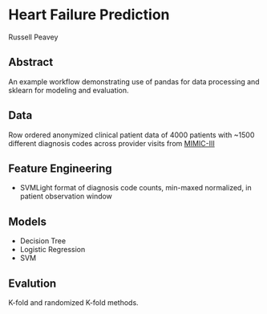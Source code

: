 # Heart Failure Prediction

Russell Peavey

## Abstract

An example workflow demonstrating use of pandas for data processing and sklearn for modeling and evaluation.

## Data

Row ordered anonymized clinical patient data of 4000 patients with ~1500 different diagnosis codes across provider visits from [MIMIC-III](https://www.nature.com/articles/sdata201635)


## Feature Engineering

- SVMLight format of diagnosis code counts, min-maxed normalized, in patient observation window


## Models

- Decision Tree
- Logistic Regression
- SVM

## Evalution

K-fold and randomized K-fold methods.
